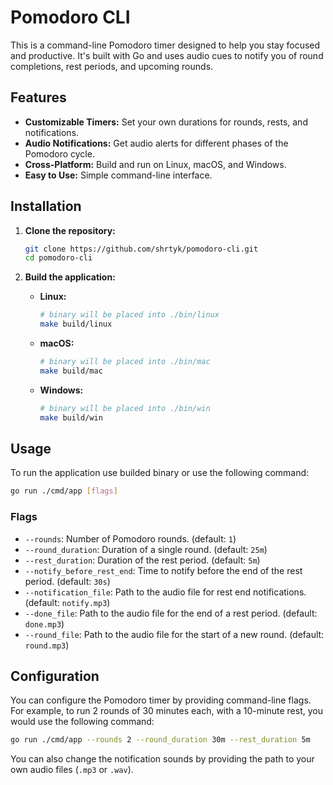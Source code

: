 # Pomodoro CLI

This is a command-line Pomodoro timer designed to help you stay focused and productive. It's built with Go and uses audio cues to notify you of round completions, rest periods, and upcoming rounds.

## Features

- **Customizable Timers:** Set your own durations for rounds, rests, and notifications.
- **Audio Notifications:** Get audio alerts for different phases of the Pomodoro cycle.
- **Cross-Platform:** Build and run on Linux, macOS, and Windows.
- **Easy to Use:** Simple command-line interface.

## Installation

1.  **Clone the repository:**

    ```bash
    git clone https://github.com/shrtyk/pomodoro-cli.git
    cd pomodoro-cli
    ```

2.  **Build the application:**
    - **Linux:**
      ```bash
      # binary will be placed into ./bin/linux
      make build/linux
      ```
    - **macOS:**
      ```bash
      # binary will be placed into ./bin/mac
      make build/mac
      ```
    - **Windows:**
      ```bash
      # binary will be placed into ./bin/win
      make build/win
      ```

## Usage

To run the application use builded binary or use the following command:

```bash
go run ./cmd/app [flags]
```

### Flags

- `--rounds`: Number of Pomodoro rounds. (default: `1`)
- `--round_duration`: Duration of a single round. (default: `25m`)
- `--rest_duration`: Duration of the rest period. (default: `5m`)
- `--notify_before_rest_end`: Time to notify before the end of the rest period. (default: `30s`)
- `--notification_file`: Path to the audio file for rest end notifications. (default: `notify.mp3`)
- `--done_file`: Path to the audio file for the end of a rest period. (default: `done.mp3`)
- `--round_file`: Path to the audio file for the start of a new round. (default: `round.mp3`)

## Configuration

You can configure the Pomodoro timer by providing command-line flags. For example, to run 2 rounds of 30 minutes each, with a 10-minute rest, you would use the following command:

```bash
go run ./cmd/app --rounds 2 --round_duration 30m --rest_duration 5m
```

You can also change the notification sounds by providing the path to your own audio files (`.mp3` or `.wav`).
